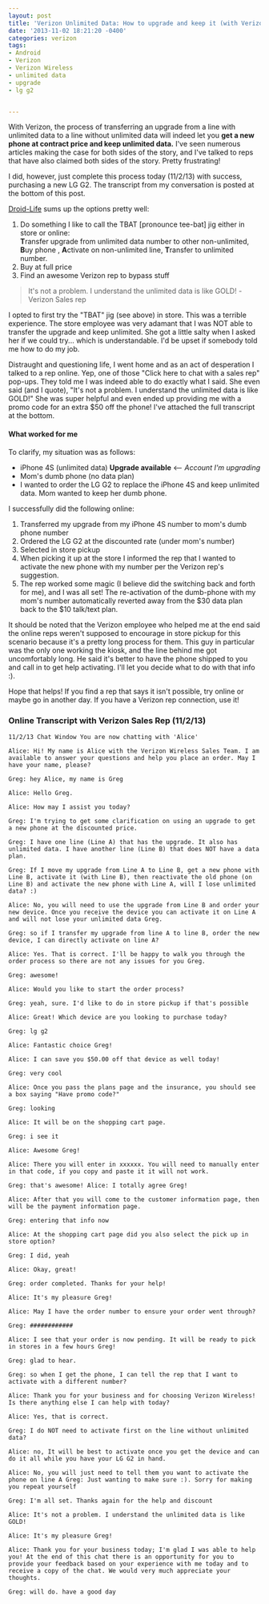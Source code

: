 ```yaml
---
layout: post
title: 'Verizon Unlimited Data: How to upgrade and keep it (with Verizon rep chat transcript)'
date: '2013-11-02 18:21:20 -0400'
categories: verizon 
tags:
- Android
- Verizon
- Verizon Wireless
- unlimited data
- upgrade
- lg g2


---
```

<div class="floatLeft">
  <script type="text/javascript"><!--<br />
google_ad_client = "ca-pub-8434327951333786";<br />
/* GL-Large Rectangle - Mid-post */<br />
google_ad_slot = "3667306130";<br />
google_ad_width = 336;<br />
google_ad_height = 280;<br />
//--><br />
</script>
</div>
With Verizon, the process of transferring an upgrade from a line with unlimited data to a line without unlimited data will indeed let you <strong>get a new phone at contract price and keep unlimited data.</strong> I've seen numerous articles making the case for both sides of the story, and I've talked to reps that have also claimed both sides of the story. Pretty frustrating!

I did, however, just complete this process today (11/2/13) with success, purchasing a new LG G2. The transcript from my conversation is posted at the bottom of this post.

<!--more-->

<a href="http://www.droid-life.com/2013/09/17/keep-unlimited-data-verizon-upgrade/">Droid-Life</a> sums up the options pretty well:

<ol>
<li>Do something I like to call the TBAT [pronounce tee-bat] jig either in store or online:<br />
<strong>T</strong>ransfer upgrade from unlimited data number to other non-unlimited, <strong>B</strong>uy phone , <strong>A</strong>ctivate on non-unlimited line, <strong>T</strong>ransfer to unlimited number.</li>
<li>Buy at full price</li>
<li>Find an awesome Verizon rep to bypass stuff</li>
</ol>
<blockquote>It's not a problem. I understand the unlimited data is like GOLD! - Verizon Sales rep</blockquote>

I opted to first try the "TBAT" jig (see above) in store. This was a terrible experience. The store employee was very adamant that I was NOT able to transfer the upgrade and keep unlimited. She got a little salty when I asked her if we could try... which is understandable. I'd be upset if somebody told me how to do my job.

Distraught and questioning life, I went home and as an act of desperation I talked to a rep online. Yep, one of those "Click here to chat with a sales rep" pop-ups. They told me I was indeed able to do exactly what I said. She even said (and I quote), "It's not a problem. I understand the unlimited data is like GOLD!" She was super helpful and even ended up providing me with a promo code for an extra $50 off the phone! I've attached the full transcript at the bottom.

<h4>What worked for me</h4>
To clarify, my situation was as follows:

<ul>
<li>iPhone 4S (unlimited data) <strong>Upgrade available</strong> &lt;-- <em>Account I'm upgrading</em></li>
<li>Mom's dumb phone (no data plan)</li>
<li>I wanted to order the LG G2 to replace the iPhone 4S and keep unlimited data. Mom wanted to keep her dumb phone.</li>
</ul>
I successfully did the following online:

<ol>
<li>Transferred my upgrade from my iPhone 4S number to mom's dumb phone number</li>
<li>Ordered the LG G2 at the discounted rate (under mom's number)</li>
<li>Selected in store pickup</li>
<li>When picking it up at the store I informed the rep that I wanted to activate the new phone with my number per the Verizon rep's suggestion.</li>
<li>The rep worked some magic (I believe did the switching back and forth for me), and I was all set! The re-activation of the dumb-phone with my mom's number automatically reverted away from the $30 data plan back to the $10 talk/text plan.</li>
</ol>

It should be noted that the Verizon employee who helped me at the end said the online reps weren't supposed to encourage in store pickup for this scenario because it's a pretty long process for them. This guy in particular was the only one working the kiosk, and the line behind me got uncomfortably long. He said it's better to have the phone shipped to you and call in to get help activating. I'll let you decide what to do with that info :).

Hope that helps! If you find a rep that says it isn't possible, try online or maybe go in another day. If you have a Verizon rep connection, use it!


<h3>Online Transcript with Verizon Sales Rep (11/2/13)</h3>

    11/2/13 Chat Window You are now chatting with 'Alice'

    Alice: Hi! My name is Alice with the Verizon Wireless Sales Team. I am available to answer your questions and help you place an order. May I have your name, please?

    Greg: hey Alice, my name is Greg

    Alice: Hello Greg.

    Alice: How may I assist you today?

    Greg: I'm trying to get some clarification on using an upgrade to get a new phone at the discounted price.

    Greg: I have one line (Line A) that has the upgrade. It also has unlimited data. I have another line (Line B) that does NOT have a data plan.

    Greg: If I move my upgrade from Line A to Line B, get a new phone with Line B, activate it (with Line B), then reactivate the old phone (on Line B) and activate the new phone with Line A, will I lose unlimited data? :)

    Alice: No, you will need to use the upgrade from Line B and order your new device. Once you receive the device you can activate it on Line A and will not lose your unlimited data Greg.

    Greg: so if I transfer my upgrade from line A to line B, order the new device, I can directly activate on line A?

    Alice: Yes. That is correct. I'll be happy to walk you through the order process so there are not any issues for you Greg.

    Greg: awesome!

    Alice: Would you like to start the order process?

    Greg: yeah, sure. I'd like to do in store pickup if that's possible

    Alice: Great! Which device are you looking to purchase today?

    Greg: lg g2

    Alice: Fantastic choice Greg!

    Alice: I can save you $50.00 off that device as well today!

    Greg: very cool

    Alice: Once you pass the plans page and the insurance, you should see a box saying "Have promo code?"

    Greg: looking

    Alice: It will be on the shopping cart page.

    Greg: i see it

    Alice: Awesome Greg!

    Alice: There you will enter in xxxxxx. You will need to manually enter in that code, if you copy and paste it it will not work.

    Greg: that's awesome! Alice: I totally agree Greg!

    Alice: After that you will come to the customer information page, then will be the payment information page.

    Greg: entering that info now

    Alice: At the shopping cart page did you also select the pick up in store option?

    Greg: I did, yeah

    Alice: Okay, great!

    Greg: order completed. Thanks for your help!

    Alice: It's my pleasure Greg!

    Alice: May I have the order number to ensure your order went through?

    Greg: ############

    Alice: I see that your order is now pending. It will be ready to pick in stores in a few hours Greg!

    Greg: glad to hear.

    Greg: so when I get the phone, I can tell the rep that I want to activate with a different number?

    Alice: Thank you for your business and for choosing Verizon Wireless! Is there anything else I can help with today?

    Alice: Yes, that is correct.

    Greg: I do NOT need to activate first on the line without unlimited data?

    Alice: no, It will be best to activate once you get the device and can do it all while you have your LG G2 in hand.

    Alice: No, you will just need to tell them you want to activate the phone on line A Greg: Just wanting to make sure :). Sorry for making you repeat yourself

    Greg: I'm all set. Thanks again for the help and discount

    Alice: It's not a problem. I understand the unlimited data is like GOLD!

    Alice: It's my pleasure Greg!

    Alice: Thank you for your business today; I'm glad I was able to help you! At the end of this chat there is an opportunity for you to provide your feedback based on your experience with me today and to receive a copy of the chat. We would very much appreciate your thoughts.

    Greg: will do. have a good day


<!--
status: publish
published: true
author:
  display_name: Greg Loesch
  login: greg
  email: loesch.greg@gmail.com
  url: http://gregloesch.com
author_login: greg
author_email: loesch.greg@gmail.com
author_url: http://gregloesch.com
wordpress_id: 980
wordpress_url: http://gregloesch.com/?p=980
date_gmt: '2013-11-02 22:21:20 -0400'
comments:
- id: 15315
  author: dkannady@mindspring.com
  author_email: dkannady@mindspring.com
  author_url: http://dkannady@mindspring.com
  date: '2013-11-15 16:15:04 -0500'
  date_gmt: '2013-11-15 21:15:04 -0500'
  content: "Hi Greg,\r\nThis is an absolutely a great post, and very timely for me
    - I hope ;-). \r\n\r\nMy situation  is as follows -  I have Verizon family plan
    w/ 3 phones - with unlimited data\r\n1. My, old as the hill's, original Droid
    w/ unlimited data that is upgradeable - but like you, I want keep my unlimited
    data\r\n2. My wifes Apple 4s phone - no upgrade yet available for this\r\n3. My
    wife's mother dumb phone - like your moms - a $10 monthly add on to our family
    plan\r\n\r\nQuestions:\r\n1. Did doing any of this intrupt your mom's dumb phone
    service? ( I can't do that bc  she needs to have uninterupted service).\r\n\r\n2.
    When you said you got the LG G2 at \"contract price\", did you mean you got the
    G2 at the full month-to-month (list) price, or at the discounted price you normally
    would pay with a 2yr upgrade plan extension? \r\n\r\nThanks in advance for any
    help you can provide! I have my fingers crossed that I can hopefully emulate exactly
    what you did.\r\n\r\nRegards ,\r\nDavid"
- id: 15316
  author: Greg Loesch
  author_email: gloesch.web@gmail.com
  author_url: http://gregloesch.com
  date: '2013-11-17 23:15:58 -0500'
  date_gmt: '2013-11-18 04:15:58 -0500'
  content: "David, sounds like you were in the exact situation I was in. \r\n\r\nIn
    regard to #1, I can't tell you for sure that the service was uninterrupted on
    the dumb line (your wife's in your situation)... my mom was fine being without
    service for a short period of time (< 15 minutes to my knowledge). We actually
    didn't even have to do anything to re-activate the old phone. Tough to say what
    steps the rep took. \r\n\r\nIn regard to #2, I got the phone for the discounted
    2 year upgrade plan extension (paid around $100). Really awesome!\r\n\r\nHope
    things work out for you!"
- id: 15317
  author: Kenny
  author_email: thesalmonseahawk@gmail.com
  author_url: ''
  date: '2013-11-18 22:24:42 -0500'
  date_gmt: '2013-11-19 03:24:42 -0500'
  content: Crazy how varying reports are of doing this.  I want to do the exact same
    thing.  Verizon in store rep says I can do it, call center and chat rep says I
    can't.
- id: 15319
  author: SomdayRainbows
  author_email: ebassity@gmail.com
  author_url: ''
  date: '2013-11-20 09:30:31 -0500'
  date_gmt: '2013-11-20 14:30:31 -0500'
  content: Great post, I need to do this too. I have seen reports online talk about
    swapping SIM cards when you go through this process, which, since I'm also going
    from an old iphone to a non-iphone, would be near impossible. Did you have to
    do anything with regard to SIM cards or did the store tech say anything about
    them?
- id: 15321
  author: Dsx
  author_email: splicex@gmail.com
  author_url: ''
  date: '2013-11-21 15:02:45 -0500'
  date_gmt: '2013-11-21 20:02:45 -0500'
  content: When you put the contract on the dumbphone though, did you have to tack
    on a data plan, which I assume you'd be stuck with paying for 2 years?
- id: 15322
  author: Greg Loesch
  author_email: gloesch.web@gmail.com
  author_url: http://gregloesch.com
  date: '2013-11-29 14:04:45 -0500'
  date_gmt: '2013-11-29 19:04:45 -0500'
  content: Yeah, that was for sure the most irritating part of all of this. Had 3
    reps tell me yes. 1 rep told me know. The 1 that told me know was the one that
    stood in between me and a new phone. Stay vigilant!
- id: 15323
  author: Greg Loesch
  author_email: gloesch.web@gmail.com
  author_url: http://gregloesch.com
  date: '2013-11-29 14:05:53 -0500'
  date_gmt: '2013-11-29 19:05:53 -0500'
  content: Nope, as soon as we reactivated the dumb phone the $30 a month data plan
    was automatically removed if I remember correctly (the guy at the store kiosk
    did it for me).
- id: 15324
  author: Greg Loesch
  author_email: gloesch.web@gmail.com
  author_url: http://gregloesch.com
  date: '2013-11-29 14:07:10 -0500'
  date_gmt: '2013-11-29 19:07:10 -0500'
  content: I recall the kiosk guy saying something about programming SIMs... something
    about that making the process take longer. I unfortunately can't remember the
    details :(
- id: 15325
  author: David W
  author_email: dxw@duke.edu
  author_url: ''
  date: '2013-11-29 21:15:36 -0500'
  date_gmt: '2013-11-30 02:15:36 -0500'
  content: "Hey Greg, \r\n\r\nSo glad I came across your post!  I had transferred
    my upgrade to a tiered data line and then gone to pick up the phone in store,
    but the Verizon sales rep informed me that Verizon's system would catch up after
    a month and remove the unlimited data from the original line with the upgrade
    (i.e., in your case the line with the iPhone 4S).  Seeing at it's been almost
    a month since you did your upgrade, I was curious to see if anything similar had
    happened to you?\r\n\r\nBest,\r\nDavid"
- id: 15326
  author: Michelle
  author_email: roadrunner90@juno.com
  author_url: ''
  date: '2013-11-30 22:15:01 -0500'
  date_gmt: '2013-12-01 03:15:01 -0500'
  content: Hi, I'd like to know if verizon system caught on as David suggested.  I
    have 2 unlimited data lines both eligible for upgrades.  I have one basic phone
    line, and was told tonight that if I transfer my upgrade to that line, I would
    lose unlimited data.  I was told this by the manager at the Verizon store and
    also a rep at Best Buy.
- id: 15327
  author: CS
  author_email: chigitychaunc@yahoo.com
  author_url: ''
  date: '2013-12-02 00:02:48 -0500'
  date_gmt: '2013-12-02 05:02:48 -0500'
  content: "Hi All, I found Greg's blog post via a comment he left elsewhere. Anyway,
    my situation is slightly different, because I used the upgrade from an unlimited
    line onto a line that already has a smartphone w/ a normal data plan and it never
    prompted me to change that at all, or even gave me the ability to change it, say
    from 2GB to 4GB. Coincidentally it showed the date to upgrade changing from one
    of the the other as well. The line I just transferred the upgrade to, we done
    back in May/13 so it only extends it out 6 mos but it shows my unlimited now as
    being up in May 15. I just finished going thru the process, so I cannot speak
    to whether or not they catch up on the billing, but I thought I'd share the caveat
    that, it never prompted me to do anything with data package selection so it was
    done on a smartphone.\r\n\r\n-C"
- id: 15328
  author: Andrew
  author_email: abardwell@yahoo.com
  author_url: ''
  date: '2013-12-02 17:04:33 -0500'
  date_gmt: '2013-12-02 22:04:33 -0500'
  content: "WOW! Thank you!!\r\n\r\n<b>Andrew:</b> I have one line (Line A) that has
    the upgrade. It also has unlimited data. I have another line (Line B) that has
    2 GB data.\r\n\r\n<b>Lindsay B.:</b> How can I help you with an order while taking
    advantage of our accessories promotion?\r\n\r\n<b>Andrew:</b> If I move my upgrade
    from Line A to Line B, get a new phone with Line B, activate it (with Line B),
    then reactivate the old phone (on Line B) and activate the new phone with Line
    A, will I lose unlimited data?\r\n\r\n<b>Lindsay B.:</b> okay no problem, you
    can transfer the upgrade the line b to upgrade then keep the unlimited data when
    you get the phone by transferring it back to the other line.\r\n\r\n<b>Lindsay
    B.:</b> nope, you will still have it."
- id: 15330
  author: dkannady@mindspring.com
  author_email: dkannady@mindspring.com
  author_url: http://dkannady@mindspring.com
  date: '2013-12-05 17:28:11 -0500'
  date_gmt: '2013-12-05 22:28:11 -0500'
  content: "Hi Greg,\r\n An update - I was able to do the \"TBAT\" 2 step and get
    a new Note # and keep my Unlimited Data- at same monthly rate. Woot woot !   I
    too had some issues convincing the Chat folks to do this; so I copied pasted you
    dialogue in to my chat session, and that seemed to help quite a bit!\r\n\r\nThe
    only problemn I had was when Chat rep said they would charge me to setup a data
    plan for my \"dumb\" phone - but there was never really an actual cost/charge
    to me on this - bc I completed the full 2 step process before a bill was sent
    - and there was no interuption of phone service on my \"dumb\" phone either! \r\n\r\n
    I also had my phone shipped to me, vs going to a B&amp;M shop as you did, I just
    had to have a second chat sesison with another Verizon rep wehen I got my new
    phone. I ordered my phone (Note 3) thru Version - but I think maybe this process
    might be able to be done by ordering the new phone thru Amazon/etc to get an even
    lower price - but I'm not sure- someone can try that too.  But I'm very happy
    with what this process did - even so.\r\n\r\nMANY THANKS to you for sharing your
    experience on doing this!!!!!  As you know, there's a LOT of misinformation on
    the internet about doing this (most say you have to by a new phone at list price/etc),
    and it was wonderful finding this actual real world dialogue how-to!  \r\n\r\nThanks
    again! (and I passed this tip onto several co-workers as well - paying it forward
    ;-)"
- id: 15331
  author: A.J.
  author_email: mradamstark@gmail.com
  author_url: ''
  date: '2013-12-11 14:27:06 -0500'
  date_gmt: '2013-12-11 19:27:06 -0500'
  content: What happens if "Mom's Dumb Phone" is also eligible for an upgrade. so
    thus you have 2 lines that are both eligible, but mom isn't looking to upgrade?
    Does this method still work?
- id: 15332
  author: A.J.
  author_email: mradamstark@gmail.com
  author_url: ''
  date: '2013-12-11 14:50:22 -0500'
  date_gmt: '2013-12-11 19:50:22 -0500'
  content: "Also, does this re-set the upgrade timer on Line B? \r\n\r\n(for instance,
    if Line B was 3 months away from upgrade eligibility at the time of the \"upgrade
    transfer\", and then the upgrade is used from the transfer, does the original
    timer that was 3 months away reset?)"
- id: 15335
  author: Lorraine
  author_email: lorrhudson@gmail.com
  author_url: ''
  date: '2013-12-29 23:26:41 -0500'
  date_gmt: '2013-12-30 04:26:41 -0500'
  content: So, from what I can understand here if we have 2 lines with unlimited data
    than the only option would be to pay full retail on a new phone and hope for a
    'friendly' rep who will help you keep the old unlimited plan?
- id: 15336
  author: Gina Marie
  author_email: ginamarienj71@yahoo.com
  author_url: ''
  date: '2013-12-30 22:49:41 -0500'
  date_gmt: '2013-12-31 03:49:41 -0500'
  content: "I called Verizon last week to talk about helping out a friend. Believe
    it or not, I do NOT own a smart phone. I don't need one, as I have an Ipod touch
    and an Ipad that works great and when/if I need to be connected while not home
    I pick up wifi in most stores and no, I do not make credit card transactions with
    my Ipod touch. Anyway, on verizon wireless.com we are eligible for a free/discounted
    phone every 2 years- now with a $30.00 upgrade fee. I have a friend who is in
    bad financial shape, is a Verizon customer and has an old Iphone 4. I asked Verizon
    since I was eligilble for an Iphone 4S for 99 cents, plus the upgrade fee of $30.00-
    could I give that phone to my friend as a gift since I don't need a smartphone
    as the fee of $40.00-$50.00 a month JUST for data is INSANE to me,unless can write
    it off on my taxes, I am NOT paying that money. My friend is also eligible for
    a new phone, however she has the old Unlimited data,talk and text from over 2
    years ago and doesn't want to loose that amazing package and if she upgraded her
    phone ON her own she would loose that Unlimited everything plan. \r\nOk, the jist
    is this folks- IF you give a new Verizon phone to a friend in need like mine,
    then that does NOT change their current data plan. It's only when they upgrade
    on their own, does it then change their plan. Got it? So, if you're able to help
    someone out as I plan to do next week, then why not. Good karma folks. All she
    has to do is activate the new Iphone 4S I am going to give her and since it's
    a gift, her UNLIMITED everything plan that shes had for years and never want to
    give up, stays in effect. \r\n\r\nI encourage all of you to take advantage of
    the free/well almost free/ Verizon phone you are all eligible for online and just
    store them aside for a rainy day. That came in handy a year ago,when I accidentally
    ran over my phone with my car Luckily, I had a brand new phone stored away and
    I easily activated it from my house. \r\n\r\nI will never forget the Verizon associates
    reaction on the phone when I told her what I was planning on doing. Initially,
    she sounded frazzled when she first answered the line, but as I told her my intentions
    she started to tear up an said this is what its all about, giving back. We should
    all try to pay it forward more. \r\nPeace\r\n\r\nps: If you are a Veteran or Active
    Military they are now giving 15% discounts, fyi. Just call them or go to one of
    Their stores."
- id: 15337
  author: Caprica
  author_email: caprica2007@gmail.com
  author_url: ''
  date: '2013-12-31 16:19:52 -0500'
  date_gmt: '2013-12-31 21:19:52 -0500'
  content: This is very cool. I have a little different instructions from both a Verizon
    Rep via phone support and a friend who has done this with the assistance of a
    different Verizon rep via phone support. Anyway, our scenario is a little different.
    We both have 5 phones on one account. Not all of them are smart phones, and their
    contracts all expire at different times. Basically, you upgrade one of the other
    phones that is either a dumb phone or has a limited data plan. One rep says when
    you receive the new phone activate it as normal for one day, then switch back
    and put the new device on your unlimited line. My friend managed to keep the upgrade
    on his unlimited line by doing this. Even after the new device was acitve on his
    line. The other rep says, no, call the activation phone number from a landline
    and press 2 to activate later. Then put the new device on your unlimited line
    either by calling them or using the web. I haven't done this yet so I don't know
    what I'm in for. But my suspicion is that I'll lose the upgrade on my unlimited
    line by doing this. Either way, you are accepting the new terms and conditions
    of extending the contract,  and at that point, you own the new device. So you're
    supposed to be able to do whatever you want to with it. I think you could even
    auction it off at twice the price if you wanted to. Or give it away as Gina Marie
    suggested. Hope this helps someone else too !  Good luck !
- id: 15338
  author: CESDad
  author_email: arnolday@gmail.com
  author_url: ''
  date: '2013-12-31 20:36:19 -0500'
  date_gmt: '2014-01-01 01:36:19 -0500'
  content: Just pulled this off at Best Buy!  The only difference was we had a iPhone
    5 that we used the upgrade to purchase the phone instead of a dumb phone. Thanks
    for the tip!
- id: 15342
  author: Aaron
  author_email: barthwi@gmail.com
  author_url: ''
  date: '2014-01-18 21:01:14 -0500'
  date_gmt: '2014-01-19 02:01:14 -0500'
  content: Great information everyone and a big thanks to Greg for taking the time
    to help the rest of us out.  My situation is similar, but different.  I have 4
    lines, 2 on unlimited data and 2 on 4 GB data monthly.  All four are eligible
    for upgrades.  My plan is to add another line with a dumb phone (for another kid
    in the Fam), then transfer an upgrade to it like others have done.  Thing is I
    need to transfer 4 upgrades.  My thought is, I'll have to sign a new 2 year contract
    on the dumb phone line each time and I believe it would just extend it for 2 years
    from that day.  In other words, if I transferred one upgrade yesterday, I would
    have a two year contract from yesterday.  Then if I transferred another upgrade
    to the dumb phone today, I would have to sign another 2 year contract - I assume
    that contract would be up 2 years from today, not add another 2 years on top,
    but I'm not sure until I do it.  If they tack it on top, I would essentially have
    2 years to add the dumb phone line, then another 2 years for each upgrade transfer
    = 8 year contract.  I don't think it works that way, I think one contract would
    replace the other.  If anyone has any experience with this, I'd appreciate some
    advice.  I plan on upgrading to the Note 3 for all four, which is some serious
    coin, I plan on doing it towards the end of Feb 14.  I'll let you know how it
    went.
- id: 15343
  author: Joe
  author_email: josephhcho@gmail.com
  author_url: ''
  date: '2014-02-13 13:04:17 -0500'
  date_gmt: '2014-02-13 18:04:17 -0500'
  content: "Ok, I just called verizon customer service and chatted online with a person.
    They both told me you can't transfer and activate on your own line. This is the
    reason, once you transfer and order the new phone, they automatically renew the
    contract for the original upgrade. So I have 3 lines, mine is unlimited, the other
    2 is pay as you go $30 per month for 2 gb. I told them I wanted to transfer my
    upgrade to one of the other lines, upgrade the phone and activate on my line.
    They said once you upgrade on the other line, my contract automatically gets extended,
    and therefore I would have to pick a new data plan.\r\n\r\nDid anyone else get
    this? Please help. I had my s3 for over 2 yrs, and need to badly upgrade to the
    note 3."
- id: 15344
  author: Bob
  author_email: bobstew1@yahoo.com
  author_url: ''
  date: '2014-02-17 12:53:01 -0500'
  date_gmt: '2014-02-17 17:53:01 -0500'
  content: "Joe- I just called Verizon today. I was told that I can upgrade a non-smart
    phone- that had an eligible upgrade to the HTC One. Then I can switch the HTC
    One to my other line- that currently has a RAZR with unlimited data. And go back
    to the non-smart phone package for the upgraded line. I do think that the non-smart
    phone line contract will be renewed to a 2-year contract. But the line with the
    RAZR would not be- as it wold be like I am buying an unlocked phone and putting
    it on my account. I ordered the phone today thru Amazon- who I also spoke to and
    they said pretty much the same thing. I don't see why you could not upgrade one
    of your 2GB phones to the Note3, then move the Note3 to the unlimited line, and
    put the original 2GB phone back on the plan. Your 2GB data plan would probably
    get renewed for 2 years. \r\n\r\nBob"
- id: 15384
  author: Heather
  author_email: shortynlove@gmail.com
  author_url: ''
  date: '2014-02-25 11:02:48 -0500'
  date_gmt: '2014-02-25 16:02:48 -0500'
  content: Okay this sounds like a good plan but what happens when you need to upgrade
    Line B and you have no upgrade on Line A to transfer to Line B. you could wait
    the 2 years but then Line B wouldnt be able to upgrade again for 4 years. right?
- id: 15390
  author: Jason
  author_email: njjayt82@gmail.com
  author_url: ''
  date: '2014-02-25 22:43:51 -0500'
  date_gmt: '2014-02-26 03:43:51 -0500'
  content: "Okay I have a few questions, 1. I've got 2 lines (both smart) one tiered
    and one unlimited, am I correct in thinking this option won't work with my situation?
    \r\nMy mom has a plan with my sister (totally different account) could she upgrade
    a phone (their both on tiered plans), use it for a few hours/days, and transfer
    it to me without loosing my unlimited data?\r\nI've also been looking at eBay
    for phones but if i can, I'd rather pay 299. for the phone vs eBay and ESP don't
    feature having to pay full price for a phone."
- id: 15613
  author: IGGI
  author_email: gerrykhaimov@hotmail.com
  author_url: ''
  date: '2014-03-18 14:51:12 -0400'
  date_gmt: '2014-03-18 18:51:12 -0400'
  content: "Hi, Could you please advise me of the best option to keep unlimited data
    plan in my situation. Thanks.\r\n\r\nI have 2 iPhones 4s and 2 LG phones for my
    parents (non-smart phones) on my account. My contract for all 4 phones will expire
    in April of 2014. I do have unlimited data on 2 iPhones. I have checked my Verizon
    account on the web and it does telling you to give up your unlimited and get a
    2G, or else.  Thank you"
- id: 15901
  author: Rach
  author_email: rdsonntag@gmail.com
  author_url: ''
  date: '2014-04-08 19:19:30 -0400'
  date_gmt: '2014-04-08 23:19:30 -0400'
  content: "The TBAT plan worked for me, but only online - I tried two different stores
    and both told me they couldn't do it, that even if I transferred the upgrade,
    I would actually be extending the contract on my unlimited data line and therefore
    have to get a new plan.  I chatted with two different people online, one told
    me the same as the store and the other said it could be done.  I figured I had
    nothing to lose so I tried it online  and it worked.  The only difference is that
    my husband actually kept the new phone (iphone 5c) and I transferred his old phone
    (iphone 4s) to my unlimited data line b/c my phone was broken.  I think it would
    have worked just as easily if I wanted the 5c for my line, I would have activated
    it online the same way then called to transfer it to my line and re-activated
    the 4s on his line.   He has his upgrade in a year, so I'll upgrade mine then
    - I'll try the same thing (except I won't have to transfer the upgrade) but if
    it doesn't work, at least I would have extended my data plan for an extra year
    .\r\n\r\nSo anyway, if you try in retail store (twice!) and get rejected, try
    online.  When I transferred the upgrade it said \"your current data plan will
    work with your new phone\" (or something like that) - he already has the 2 gb
    data plan.  When I experimented and tried to upgrade my phone instead of transferring
    the upgrade, it wanted me to select a new data plan."
- id: 18718
  author: Erwin
  author_email: tiffaniranken@zoho.com
  author_url: http://Fletcher.weebly.com
  date: '2014-07-25 01:10:32 -0400'
  date_gmt: '2014-07-25 05:10:32 -0400'
  content: "I see a lot of interesting content on your website. You have to spend
    a lot of \r\ntime writing, i know how to save you a lot of time, there is a tool
    that creates readable, SEO friendly \r\nposts in couple of seconds, just type
    in google  - \r\nk2 unlimited content"
- id: 18908
  author: Verizon FIOS promo code
  author_email: anya_steinmetz@gmail.com
  author_url: http://pixelito.org/fios-vs-the-dish/
  date: '2014-08-05 21:54:45 -0400'
  date_gmt: '2014-08-06 01:54:45 -0400'
  content: "If you want to tragel lightly, this phone has a llid that doubles as a
    storage pocket so you can store your credit card or debit card right inside the
    case.\r\nSay, you find a bundled package at once that is made of internet, tv
    and also telephone service with a discounted price each month and without \r\nagreement.
    Unless proper medication under the guidance of a doctor is taken without any breaks
    or deviation, the disease could manifest itself severely and lead to complications."
- id: 18961
  author: rencontres
  author_email: marcelino_tedesco@gawab.com
  author_url: http://dallasseofirm.co/?p=87&amp;option=com_wordpress&amp;Itemid=101
  date: '2014-08-08 22:06:09 -0400'
  date_gmt: '2014-08-09 02:06:09 -0400'
  content: "Thank yoou ffor the goodd writeup. It iin fact wass a amysement account
    it.\r\nLoook advanced to far addsed agreeable from you!\r\nBy the way, hhow can
    wee communicate?\r\n\r\n<a href=\"http://dallasseofirm.co/?p=87&amp;option=com_wordpress&amp;Itemid=101\"
    rel=\"nofollow\">rencontres</a>"
- id: 18989
  author: Alfie
  author_email: alfietauchert@gmail.com
  author_url: http://redir.cc/compoundingpharmacy81317
  date: '2014-08-11 19:45:02 -0400'
  date_gmt: '2014-08-11 23:45:02 -0400'
  content: "Metered dose nasal sprays containing corticosteroids or decongestants
    are also applied topically.\r\nThese sorts of pharmacies can be found independently,\r\nwithin
    grocery merchants and drug retailer chains. Extracting fragrance may take weeks
    or months and must be done very carefully."
-->
